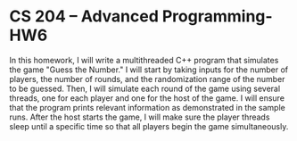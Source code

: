 # CS 204 – Advanced Programming-  HW6
 In this homework, I will write a multithreaded C++ program that simulates the game "Guess the Number." I will start by taking inputs for the number of players, the number of rounds, and the randomization range of the number to be guessed. Then, I will simulate each round of the game using several threads, one for each player and one for the host of the game. I will ensure that the program prints relevant information as demonstrated in the sample runs. After the host starts the game, I will make sure the player threads sleep until a specific time so that all players begin the game simultaneously.
